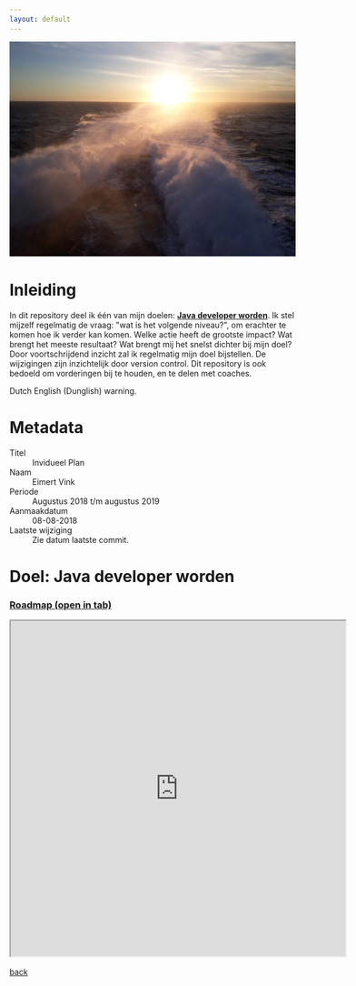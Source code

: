 ```yaml
---
layout: default
---
```


![kristiansand](./images/20180804_210424.jpg)
# Inleiding

In dit repository deel ik één van mijn doelen: [**Java developer worden**](./#doel-java-developer-worden). Ik stel mijzelf regelmatig de vraag: "wat is het volgende niveau?", om erachter te komen hoe ik verder kan komen.
Welke actie heeft de grootste impact? Wat brengt het meeste resultaat? Wat brengt mij het snelst dichter bij mijn doel? Door voortschrijdend inzicht zal ik regelmatig mijn doel bijstellen. De wijzigingen zijn inzichtelijk door version control.
Dit repository is ook bedoeld om vorderingen bij te houden, en te delen met coaches.

Dutch English (Dunglish) warning.

# Metadata

<dl>
<dt>Titel</dt>
<dd>Invidueel Plan</dd>
<dt>Naam</dt>
<dd>Eimert Vink</dd>
<dt>Periode</dt>
<dd>Augustus 2018 t/m augustus 2019</dd>
<dt>Aanmaakdatum</dt>
<dd>08-08-2018</dd>
<dt>Laatste wijziging</dt>
<dd>Zie datum laatste commit.</dd>
</dl>

# Doel: Java developer worden


### [Roadmap (open in tab)](https://app.teamweek.com/#pg/yF5TIH9mGG_qy8BR3k4SdS8XFd6oGDde?zoom=3months)
<iframe src="https://app.teamweek.com/#pg/yF5TIH9mGG_qy8BR3k4SdS8XFd6oGDde?zoom=3months" scrolling="yes" height="590px" width="590px" target="_blank"></iframe>


[back](./)
